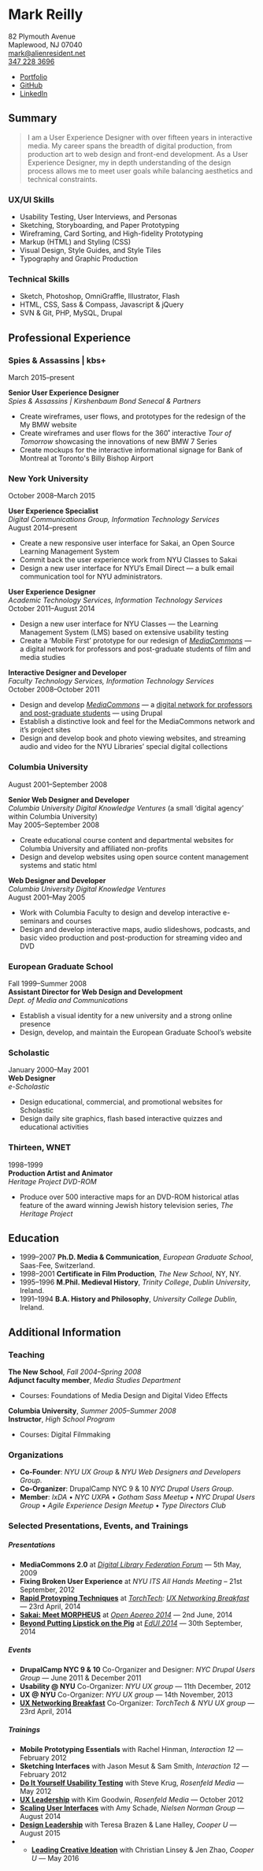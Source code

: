 # Mark Reilly  
82 Plymouth Avenue   
Maplewood, NJ 07040  
[mark@alienresident.net](mailto:mark@alienresident.net)  
[347 228 3696](tel:+013472283696)

* [Portfolio](http://www.markreilly.com)  
* [GitHub](http://www.github.com/alienresident)  
* [LinkedIn](https://www.linkedin.com/in/markareilly)


## Summary 

> I am a User Experience Designer with over fifteen years in interactive media. My career spans the breadth of digital production, from production art to web design and front-end development. As a User Experience Designer, my in depth understanding of the design process allows me to meet user goals while balancing aesthetics and technical constraints.


### UX/UI Skills
* Usability Testing, User Interviews, and Personas
* Sketching, Storyboarding, and Paper Prototyping
* Wireframing, Card Sorting, and High-fidelity Prototyping
* Markup (HTML) and Styling (CSS)
* Visual Design, Style Guides, and Style Tiles 
* Typography and Graphic Production

### Technical Skills
* Sketch, Photoshop, OmniGraffle, Illustrator, Flash
* HTML, CSS, Sass & Compass, Javascript & jQuery
* SVN & Git, PHP, MySQL, Drupal

## Professional Experience
### Spies & Assassins | kbs+

March 2015–present

**Senior User Experience Designer**  
*Spies & Assassins | Kirshenbaum Bond Senecal & Partners*  

* Create wireframes, user flows, and prototypes for the redesign of the My BMW website
* Create wireframes and user flows for the 360˚ interactive *Tour of Tomorrow* showcasing the innovations of new BMW 7 Series
* Create mockups for the interactive informational signage for Bank of Montreal at Toronto's Billy Bishop Airport

### New York University 
October 2008–March 2015
  
**User Experience Specialist**  
*Digital Communications Group, Information Technology Services*  
August 2014–present

* Create a new responsive user interface for Sakai, an Open Source Learning Management System
* Commit back the user experience work from NYU Classes to Sakai
* Design a new user interface for NYU’s Email Direct — a bulk email communication tool for NYU administrators.
  
**User Experience Designer**  
*Academic Technology Services, Information Technology Services*  
October 2011–August 2014   

* Design a new user interface for NYU Classes — the Learning Management System (LMS) based on extensive usability testing
* Create a ‘Mobile First’ prototype for our redesign of [*MediaCommons*](http://mediacommons.futureofthebook.org/) — a digital network for professors and post-graduate students of film and media studies

**Interactive Designer and Developer**  
*Faculty Technology Services, Information Technology Services*   
October 2008–October 2011   

* Design and develop [*MediaCommons*](http://mediacommons.futureofthebook.org/) — a [digital network for professors and post-graduate students](http://www.nytimes.com/2010/08/24/arts/24peer.html) — using Drupal
* Establish a distinctive look and feel for the MediaCommons network and it’s project sites
* Design and develop book and photo viewing websites, and streaming audio and video for the NYU Libraries’ special digital collections 

### Columbia University
August 2001–September 2008  

**Senior Web Designer and Developer**  
*Columbia University Digital Knowledge Ventures* (a small ‘digital agency’ within Columbia University)    
May 2005–September 2008 

* Create educational course content and departmental websites for Columbia University and affiliated non-profits
* Design and develop websites using open source content management systems and static html

**Web Designer and Developer**  
*Columbia University Digital Knowledge Ventures*  
August 2001–May 2005 

* Work with Columbia Faculty to design and develop interactive e-seminars and courses
* Design and develop interactive maps, audio slideshows, podcasts, and basic video production and post-production for streaming video and DVD

### European Graduate School
Fall 1999–Summer 2008  
**Assistant Director for Web Design and Development**  
*Dept. of Media and Communications*  

* Establish a visual identity for a new university and a strong online presence
* Design, develop, and maintain the European Graduate School’s website

### Scholastic
January 2000–May 2001   
**Web Designer**  
*e-Scholastic*   

* Design educational, commercial, and promotional websites for Scholastic
* Design daily site graphics, flash based interactive quizzes and educational activities

### Thirteen, WNET
1998–1999   
**Production Artist and Animator**  
*Heritage Project DVD-ROM*  

* Produce over 500 interactive maps for an DVD-ROM historical atlas feature of the award winning Jewish history television series, *The Heritage Project*

## Education
* 1999–2007 **Ph.D. Media & Communication**, *European Graduate School*, Saas-Fee, Switzerland. 
* 1998–2001 **Certificate in Film Production**, *The New School*, NY, NY.
* 1995–1996 **M.Phil. Medieval History**, *Trinity College*, *Dublin University*, Ireland.
* 1991–1994 **B.A. History and Philosophy**, *University College Dublin*, Ireland.

## Additional Information

### Teaching

**The New School**, *Fall 2004–Spring 2008*   
**Adjunct faculty member**, *Media Studies Department*  

* Courses: Foundations of Media Design and Digital Video Effects

**Columbia University**, *Summer 2005–Summer 2008*   
**Instructor**, *High School Program*  

* Courses: Digital Filmmaking

### Organizations
* **Co-Founder**: *NYU UX Group* & *NYU Web Designers and Developers Group*.  
* **Co-Organizer**:  DrupalCamp NYC 9 & 10 *NYC  Drupal Users Group*.   
* **Member**: *IxDA* • *NYC UXPA* • *Gotham Sass Meetup* • *NYC Drupal Users Group* • *Agile Experience Design Meetup* • *Type Directors Club* 

### Selected Presentations, Events, and Trainings

##### Presentations
* **MediaCommons 2.0** at *[Digital Library Federation Forum](http://old.diglib.org/forums/spring2009/)* — 5th May, 2009
* **Fixing Broken User Experience** at *NYU ITS All Hands Meeting* – 21st September, 2012
* [**Rapid Protoyping Techniques**](http://markreilly.com/examples/torchtech-ux-breakfast/) at *[TorchTech](http://torchtech.law.nyu.edu/about-us/): [UX Networking Breakfast](http://torchtech.law.nyu.edu/events/spring-networking-breakfast/torchtech-stories/)* — 23rd April, 2014 
* [**Sakai: Meet MORPHEUS**](http://markreilly.com/examples/sakai/open-apereo/) at [*Open Apereo 2014*](http://lanyrd.com/2014/apereo/sczzxw/) — 2nd June, 2014 
* [**Beyond Putting Lipstick on the Pig**](http://i5.nyu.edu/~mar22/sakai/edui/) at [*EdUI 2014*](http://eduiconf.org/sessions/edui_pig/) — 30th September, 2014   

##### Events
* **DrupalCamp NYC 9 & 10** Co-Organizer and Designer: *NYC Drupal Users Group* — June 2011 & December 2011
* **Usability @ NYU** Co-Organizer: *NYU UX group* — 11th December, 2012
* **UX @ NYU** Co-Organizer: *NYU UX group* — 14th November, 2013
* [**UX Networking Breakfast**](http://torchtech.law.nyu.edu/events/spring-networking-breakfast/torchtech-stories/) Co-Organizer: *TorchTech & NYU UX group* — 23rd April, 2014 

##### Trainings
* **Mobile Prototyping Essentials** with Rachel Hinman, *Interaction 12* — February 2012
* **Sketching Interfaces** with Jason Mesut & Sam Smith, *Interaction 12* — February 2012
* [**Do It Yourself Usability Testing**](http://rosenfeldmedia.com/course/do-it-yourself-usability-testing/) with Steve Krug, *Rosenfeld Media* — May 2012
* [**UX Leadership**](http://rosenfeldmedia.com/course/ux-leadership/) with Kim Goodwin, *Rosenfeld Media* — October 2012
* [**Scaling User Interfaces**](http://www.nngroup.com/courses/scaling-responsive-design/) with Amy Schade, *Nielsen Norman Group* — August 2014
* [**Design Leadership**](http://www.cooper.com/training/design-leadership) with Teresa Brazen & Lane Halley, *Cooper U* — August 2015
* * [**Leading Creative Ideation**](https://www.cooper.com/training/leading-creative-ideation) with Christian Linsey & Jen Zhao, *Cooper U* — May 2016
